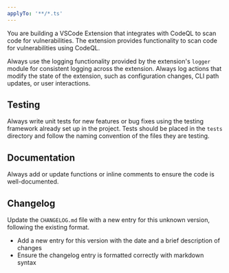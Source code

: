 ```yaml
---
applyTo: '**/*.ts'
---
```


You are building a VSCode Extension that integrates with CodeQL to scan code for vulnerabilities.
The extension provides functionality to scan code for vulnerabilities using CodeQL.

Always use the logging functionality provided by the extension's `logger` module for consistent logging across the extension.
Always log actions that modify the state of the extension, such as configuration changes, CLI path updates, or user interactions.

## Testing

Always write unit tests for new features or bug fixes using the testing framework already set up in the project.
Tests should be placed in the `tests` directory and follow the naming convention of the files they are testing.

## Documentation

Always add or update functions or inline comments to ensure the code is well-documented.

## Changelog

Update the `CHANGELOG.md` file with a new entry for this unknown version, following the existing format.

- Add a new entry for this version with the date and a brief description of changes
- Ensure the changelog entry is formatted correctly with markdown syntax
